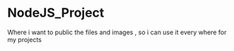 # NodeJS_Project
Where i want to public the files and images , so i can use it every where for my projects
